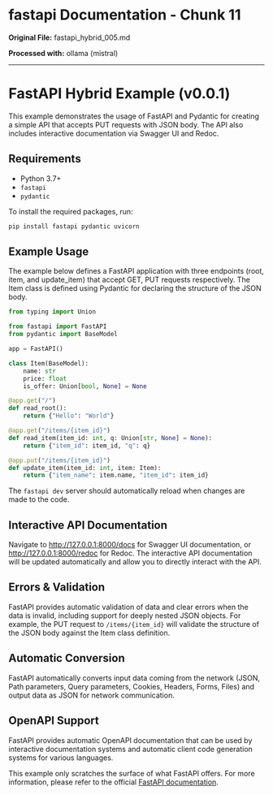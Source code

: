 # fastapi Documentation - Chunk 11

**Original File:** fastapi_hybrid_005.md

**Processed with:** ollama (mistral)

---

 # FastAPI Hybrid Example (v0.0.1)

This example demonstrates the usage of FastAPI and Pydantic for creating a simple API that accepts PUT requests with JSON body. The API also includes interactive documentation via Swagger UI and Redoc.

## Requirements
- Python 3.7+
- `fastapi`
- `pydantic`

To install the required packages, run:
```bash
pip install fastapi pydantic uvicorn
```

## Example Usage

The example below defines a FastAPI application with three endpoints (root, item, and update_item) that accept GET, PUT requests respectively. The Item class is defined using Pydantic for declaring the structure of the JSON body.

```Python
from typing import Union

from fastapi import FastAPI
from pydantic import BaseModel

app = FastAPI()

class Item(BaseModel):
    name: str
    price: float
    is_offer: Union[bool, None] = None

@app.get("/")
def read_root():
    return {"Hello": "World"}

@app.get("/items/{item_id}")
def read_item(item_id: int, q: Union[str, None] = None):
    return {"item_id": item_id, "q": q}

@app.put("/items/{item_id}")
def update_item(item_id: int, item: Item):
    return {"item_name": item.name, "item_id": item_id}
```

The `fastapi dev` server should automatically reload when changes are made to the code.

## Interactive API Documentation

Navigate to <http://127.0.0.1:8000/docs> for Swagger UI documentation, or <http://127.0.0.1:8000/redoc> for Redoc. The interactive API documentation will be updated automatically and allow you to directly interact with the API.

## Errors & Validation

FastAPI provides automatic validation of data and clear errors when the data is invalid, including support for deeply nested JSON objects. For example, the PUT request to `/items/{item_id}` will validate the structure of the JSON body against the Item class definition.

## Automatic Conversion

FastAPI automatically converts input data coming from the network (JSON, Path parameters, Query parameters, Cookies, Headers, Forms, Files) and output data as JSON for network communication.

## OpenAPI Support

FastAPI provides automatic OpenAPI documentation that can be used by interactive documentation systems and automatic client code generation systems for various languages.

This example only scratches the surface of what FastAPI offers. For more information, please refer to the official [FastAPI documentation](https://fastapi.tiangolo.com/).